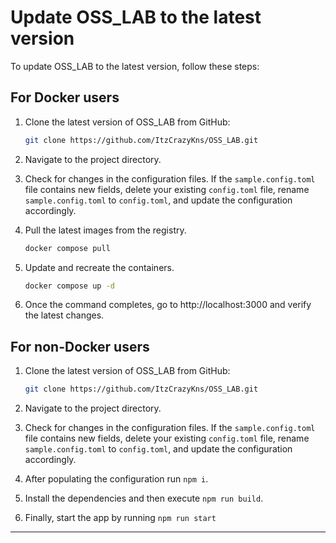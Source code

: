 # Update OSS_LAB to the latest version

To update OSS_LAB to the latest version, follow these steps:

## For Docker users

1. Clone the latest version of OSS_LAB from GitHub:

   ```bash
   git clone https://github.com/ItzCrazyKns/OSS_LAB.git
   ```

2. Navigate to the project directory.

3. Check for changes in the configuration files. If the `sample.config.toml` file contains new fields, delete your existing `config.toml` file, rename `sample.config.toml` to `config.toml`, and update the configuration accordingly.

4. Pull the latest images from the registry.

   ```bash
   docker compose pull
   ```

5. Update and recreate the containers.

   ```bash
   docker compose up -d
   ```

6. Once the command completes, go to http://localhost:3000 and verify the latest changes.

## For non-Docker users

1. Clone the latest version of OSS_LAB from GitHub:

   ```bash
   git clone https://github.com/ItzCrazyKns/OSS_LAB.git
   ```

2. Navigate to the project directory.

3. Check for changes in the configuration files. If the `sample.config.toml` file contains new fields, delete your existing `config.toml` file, rename `sample.config.toml` to `config.toml`, and update the configuration accordingly.
4. After populating the configuration run `npm i`.
5. Install the dependencies and then execute `npm run build`.
6. Finally, start the app by running `npm run start`

---
